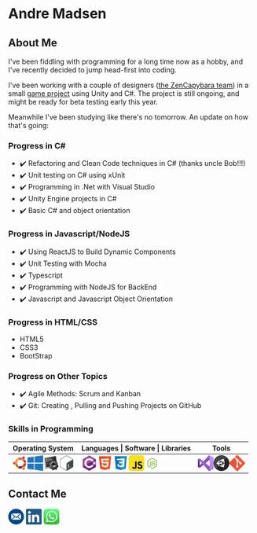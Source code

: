 # Andre Madsen
 
## About Me

I've been fiddling with programming for a long time now as a hobby, and I've recently decided to jump head-first into coding.

I've been working with a couple of designers (<a href = "https://www.zencapybara.com">the ZenCapybara team</a>) in a small <a href="https://github.com/ZenCapybara/MidasBankClerk">game project</a> using Unity and C#. The project is still ongoing, and might be ready for beta testing early this year. 

Meanwhile I've been studying like there's no tomorrow. An update on how that's going:

### Progress in C# 

- :heavy_check_mark: Refactoring and Clean Code techniques in C# (thanks uncle Bob!!!)
- :heavy_check_mark: Unit testing on C# using  xUnit
- :heavy_check_mark: Programming in .Net with Visual Studio
- :heavy_check_mark: Unity Engine projects in C#
- :heavy_check_mark: Basic C# and object orientation

### Progress in Javascript/NodeJS
- :heavy_check_mark: Using ReactJS to Build Dynamic Components
- :heavy_check_mark: Unit Testing with Mocha
- :heavy_check_mark: Typescript  
- :heavy_check_mark: Programming with NodeJS for BackEnd  
- :heavy_check_mark: Javascript and Javascript Object Orientation

### Progress in HTML/CSS
- HTML5
- CSS3
- BootStrap

### Progress on Other Topics
- :heavy_check_mark: Agile Methods: Scrum and Kanban
- :heavy_check_mark: Git: Creating , Pulling and Pushing Projects on GitHub

<!---## 
#### 

Tópicos:
Arquiteturas:
- Solid
- AspNet Core (MVC)
- Rest + Restful
- GitFlow (Branch Structure)
- Mensageria

- Docker
- kubernetes
- Razor
- SQL Server

--->  
### Skills in Programming
<table>
  <tr>
    <th>Operating System</th>
    <th>Languages | Software | Libraries</th>
    <th>Tools</th>
  </tr>
  <tbody>
    <tr>
      <td>
        <img align="left" alt="Ubuntu" width="32px" src="./icon/ubuntuIcon.png" />
        <img align="left" alt="Windows" width="32px" src="./icon/windowsIcon.png" />
        <img align="left" alt="Batch (DOS)" width="32px" src="./icon/batchIcon.png" />
        <img align="left" alt="Shell Script (Linux)" width="32px" src="./icon/bashIcon.png" />
      </td>
      <td>
        <img align="left" alt="C#" width="32px" src="./icon/csharpIcon.png" />
        <img align="left" alt="HTML5" width="32px" src="./icon/htmlIcon.png" />
        <img align="left" alt="CSS3" width="32px" src="./icon/cssIcon.png" />
        <img align="left" alt="JavaScript" width="32px" src="./icon/javascriptIcon.png" />
        <img align="left" alt="JavaScript" width="32px" src="./icon/nodejsIcon.png" />
      </td>
      <td>
        <img align="left" alt="Visual Studio" width="32px" src="./icon/visualstudioIcon.png" />
        <img align="left" alt="Unity" width="32px" src="./icon/unityIcon.png" />
        <img align="left" alt="Git" width="32px" src="./icon/gitIcon.png" />
      </td>
    </tr>
  </tbody>
</table>

## Contact Me
[<img alt="email" width="32px" src="./icon/emailMeIcon.png" />](mailto:andre-madsen@hotmail.com)     [<img alt="linkedin" width="32px" src="./icon/linkedinIcon.png" />](https://www.linkedin.com/in/andr%C3%A9-madsen-da-silveira-134377205)     [<img alt="whatsapp" width="32px" src="./icon/whatsappIcon.png"/>](https://wa.me/5531995066554)

